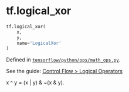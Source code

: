 <div itemscope itemtype="http://developers.google.com/ReferenceObject">
<meta itemprop="name" content="tf.logical_xor" />
</div>

# tf.logical_xor

``` python
tf.logical_xor(
    x,
    y,
    name='LogicalXor'
)
```



Defined in [`tensorflow/python/ops/math_ops.py`](https://www.tensorflow.org/code/tensorflow/python/ops/math_ops.py).

See the guide: [Control Flow > Logical Operators](../../../api_guides/python/control_flow_ops.md#Logical_Operators)

x ^ y = (x | y) & ~(x & y).
